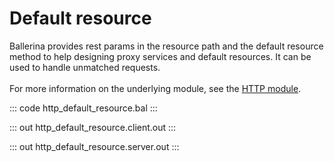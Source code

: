 # Default resource

Ballerina provides rest params in the resource path and the default resource method to help designing proxy services
and default resources. It can be used to handle unmatched requests.<br/><br/>
For more information on the underlying module, 
see the [HTTP module](https://docs.central.ballerina.io/ballerina/http/latest/).

::: code http_default_resource.bal :::

::: out http_default_resource.client.out :::

::: out http_default_resource.server.out :::